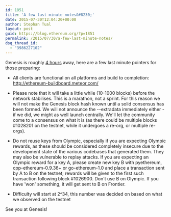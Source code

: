 ```yaml
---
id: 1851
title: 'A few last minute notes&#8230;'
date: 2015-07-30T12:04:20+00:00
author: Stephan Tual
layout: post
guid: https://blog.ethereum.org/?p=1851
permalink: /2015/07/30/a-few-last-minute-notes/
dsq_thread_id:
  - "3986227102"
---
```

Genesis is roughly <a href="http://frontier-countdown.meteor.com/">4 hours</a> away, here are a few last minute pointers for those preparing:

* All clients are functional on all platforms and build to completion: <a href="http://ethereum-buildboard.meteor.com/">http://ethereum-buildboard.meteor.com/</a>

* Please note that it will take a little while (10-1000 blocks) before the network stabilises. This is a marathon, not a sprint. For this reason we will not make the Genesis block hash known until a solid consensus has been formed. We will not announce the --extradata immediately either - if we did, we might as well launch centrally. We'll let the community come to a consensus on what it is (as there could be multiple blocks #1028201 on the testnet, while it undergoes a re-org, or multiple re-orgs). 

* Do not reuse keys from Olympic, especially if you are expecting Olympic rewards, as these should be considered completely insecure due to the development state of the various codebases that generated them. They may also be vulnerable to replay attacks. If you are expecting an Olympic reward for a key A, please create new key B with pyethereum, cpp-ethereum-0.9.36+ or go-ethereum-1.0 and place a transaction sent by A to B on the testnet; rewards will be given to the first such transaction following block #1026900. Don't use B on Olympic. If you have 'won' something, it will get sent to B on Frontier.

* Difficulty will start at 2^34, this number was decided on based on what we observed on the testnet

See you at Genesis!